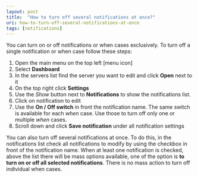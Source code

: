 ```yaml
---
layout: post
title:  "How to turn off several notifications at once?"
uri: how-to-turn-off-several-notifications-at-once
tags: [notifications]
---
```


<p>
    You can turn on or off notifications or when cases exclusively. To turn off a single notification or when case
    follow these steps:
</p>

<!--more-->

<ol>
    <li>
        Open the main menu on the top left [menu icon]
    </li>
    <li>
        Select <strong>Dashboard</strong>
    </li>
    <li>
        In the servers list find the server you want to edit and click <strong>Open</strong> next to it
    </li>
    <li>
        On the top right click <strong>Settings</strong>
    </li>
    <li>
        Use the <em>Show</em> button next to <strong>Notifications</strong> to show the notifications list.
    </li>
    <li>
        Click on notification to edit
    </li>
    <li>
        Use the <strong>On / Off switch</strong> in front the notification name. The same switch is available for each
        <em>when</em> case. Use those to turn off only one or multiple <em>when</em> cases.
    </li>
    <li>
        Scroll down and click <strong>Save notification</strong> under all notification settings
    </li>
</ol>

<p>
    You can also turn off several notifications at once. To do this, in the notifications list check all notifications
    to modify by using the checkbox in front of the notification name. When at least one notification is checked, above
    the list there will be mass options available, one of the option is <strong>to turn on or off all selected
    notifications</strong>. There is no mass action to turn off individual when cases.
</p>
